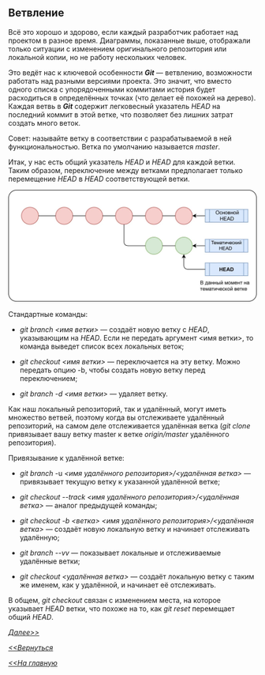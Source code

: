 ## Ветвление

Всё это хорошо и здорово, если каждый разработчик работает над проектом в разное время. Диаграммы, показанные выше, отображали только ситуации с изменением оригинального репозитория или локальной копии, но не работу нескольких человек.

Это ведёт нас к ключевой особенности ***Git*** — ветвлению, возможности работать над разными версиями проекта. Это значит, что вместо одного списка с упорядоченными коммитами история будет расходиться в определённых точках (что делает её похожей на дерево). Каждая ветвь в ***Git*** содержит легковесный указатель *HEAD* на последний коммит в этой ветке, что позволяет без лишних затрат создать много веток. 

Совет: называйте ветку в соответствии с разрабатываемой в ней функциональностью. Ветка по умолчанию называется *master*.

Итак, у нас есть общий указатель *HEAD* и *HEAD* для каждой ветки. Таким образом, переключение между ветками предполагает только перемещение *HEAD* в *HEAD* соответствующей ветки.

![](/logo/vetka.jpg)

Стандартные команды:

- *git branch <имя ветки>* — создаёт новую ветку с *HEAD*, указывающим на *HEAD*. Если не передать аргумент <имя ветки>, то команда выведет список всех локальных веток;

- *git checkout <имя ветки>* — переключается на эту ветку. Можно передать опцию -b, чтобы создать новую ветку перед переключением;
- *git branch -d <имя ветки>* — удаляет ветку.

Как наш локальный репозиторий, так и удалённый, могут иметь множество ветвей, поэтому когда вы отслеживаете удалённый репозиторий, на самом деле отслеживается удалённая ветка (*git clone* привязывает вашу ветку master к ветке *origin/master* удалённого репозитория).

Привязывание к удалённой ветке:

- *git branch* -u *<имя удалённого репозитория>/<удалённая ветка>* — привязывает текущую ветку к указанной удалённой ветке;

- *git checkout --track <имя удалённого репозитория>/<удалённая ветка>* — аналог предыдущей команды;

- *git checkout -b <ветка> <имя удалённого репозитория>/<удалённая ветка>* — создаёт новую локальную ветку и начинает отслеживать удалённую;

- *git branch --vv* — показывает локальные и отслеживаемые удалённые ветки;

- *git checkout <удалённая ветка>* — создаёт локальную ветку с таким же именем, как у удалённой, и начинает её отслеживать.

В общем, *git checkout* связан с изменением места, на которое указывает *HEAD* ветки, что похоже на то, как *git reset* перемещает общий *HEAD*.

[*Далее>>*](/block/block14.md)

[*<<Вернуться*](/block/block12.md)

[*<<На главную*](./readme.md)